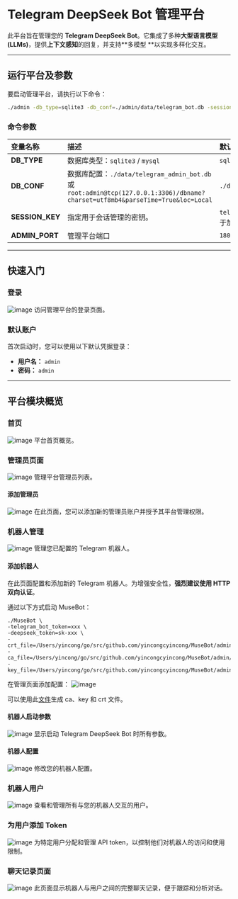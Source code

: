 # Telegram DeepSeek Bot 管理平台

此平台旨在管理您的 **Telegram DeepSeek Bot**。它集成了多种**大型语言模型 (LLMs)**，提供**上下文感知**的回复，并支持**多模型
**以实现多样化交互。

-----

## 运行平台及参数

要启动管理平台，请执行以下命令：

```bash
./admin -db_type=sqlite3 -db_conf=./admin/data/telegram_bot.db -session_key=telegram_bot_session_key
```

### 命令参数

| 变量名称            | 描述                                                                                                                      | 默认值                                       |
|:----------------|:------------------------------------------------------------------------------------------------------------------------|:------------------------------------------|
| **DB_TYPE**     | 数据库类型：`sqlite3` / `mysql`                                                                                               | `sqlite3` / `mysql`                       |
| **DB_CONF**     | 数据库配置：`./data/telegram_admin_bot.db` 或 `root:admin@tcp(127.0.0.1:3306)/dbname?charset=utf8mb4&parseTime=True&loc=Local` | `./data/telegram_admin_bot.db`            |
| **SESSION_KEY** | 指定用于会话管理的密钥。                                                                                                            | `telegram_bot_session_key` (用于加密会话数据的字符串) |
| **ADMIN_PORT**  | 管理平台端口                                                                                                                  | `18080`                                   |

-----

## 快速入门

### 登录

![image](https://github.com/user-attachments/assets/f6bf8ae6-4c0e-44d9-9115-7e744fc20dc3)
访问管理平台的登录页面。

### 默认账户

首次启动时，您可以使用以下默认凭据登录：

* **用户名：** `admin`
* **密码：** `admin`

-----

## 平台模块概览

### 首页

![image](https://github.com/user-attachments/assets/b12925ca-8d02-4537-84bd-6b0e1ca1686f)
平台首页概览。

### 管理员页面

![image](https://github.com/user-attachments/assets/0f5ccb12-1733-44d4-8922-c0dbd9966372)
管理平台管理员列表。

#### 添加管理员

![image](https://github.com/user-attachments/assets/89c46bc4-4ff5-455d-8dcd-6bfdc275659a)
在此页面，您可以添加新的管理员账户并授予其平台管理权限。

### 机器人管理

![image](https://github.com/user-attachments/assets/518f9341-9e30-41b5-a71f-fff3e398ace0)
管理您已配置的 Telegram 机器人。

#### 添加机器人

在此页面配置和添加新的 Telegram 机器人。为增强安全性，**强烈建议使用 HTTP 双向认证**。

通过以下方式启动 MuseBot：

```
./MuseBot \
-telegram_bot_token=xxx \
-deepseek_token=sk-xxx \
-crt_file=/Users/yincong/go/src/github.com/yincongcyincong/MuseBot/admin/shell/certs/server.crt
-ca_file=/Users/yincong/go/src/github.com/yincongcyincong/MuseBot/admin/shell/certs/ca.crt
-key_file=/Users/yincong/go/src/github.com/yincongcyincong/MuseBot/admin/shell/certs/server.key
```

在管理页面添加配置：
![image](https://github.com/user-attachments/assets/2a518841-abf6-4a31-b1b3-b26b258a5fab)

可以使用此[文件](https://github.com/yincongcyincong/MuseBot/blob/main/admin/shell/generate_cert.sh)生成
ca、key 和 crt 文件。

#### 机器人启动参数

![image](https://github.com/user-attachments/assets/94c65d03-e097-479e-bf2a-f3d5aad431cc)
显示启动 Telegram DeepSeek Bot 时所有参数。

#### 机器人配置

![image](https://github.com/user-attachments/assets/0e6d3c32-5311-4769-ac42-e9591d4651ad)
修改您的机器人配置。

### 机器人用户

![image](https://github.com/user-attachments/assets/5534971a-e1e2-42d1-9552-0ce37b18444f)
查看和管理所有与您的机器人交互的用户。

### 为用户添加 Token

![image](https://github.com/user-attachments/assets/b9ffc006-764c-46b7-a5ce-703b052c5368)
为特定用户分配和管理 API token，以控制他们对机器人的访问和使用限制。

### 聊天记录页面

![image](https://github.com/user-attachments/assets/7b0a834f-0e62-4bec-9d57-1be22da0828d)
此页面显示机器人与用户之间的完整聊天记录，便于跟踪和分析对话。

